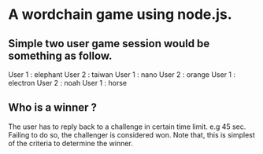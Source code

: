 A wordchain game using node.js.
==============================

Simple two user game session would be something as follow.
----------------------------------------------------------

User 1 : elephant
User 2 : taiwan
User 1 : nano
User 2 : orange 
User 1 : electron
User 2 : noah
User 1 : horse

Who is a winner ?
-----------------

The user has to reply back to a challenge in certain time limit. e.g 45 sec. Failing to do so, the challenger is considered won.
Note that, this is simplest of the criteria to determine the winner.



